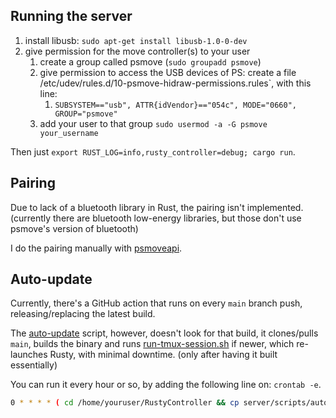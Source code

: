 ## Running the server

1. install libusb: `sudo apt-get install libusb-1.0-0-dev`
2. give permission for the move controller(s) to your user
   1. create a group called psmove (`sudo groupadd psmove`)
   2. give permission to access the USB devices of PS: create a file
      /etc/udev/rules.d/10-psmove-hidraw-permissions.rules`, with this line:
      1. `SUBSYSTEM=="usb", ATTR{idVendor}=="054c", MODE="0660", GROUP="psmove"`
   3. add your user to that group `sudo usermod -a -G psmove your_username`

Then just `export RUST_LOG=info,rusty_controller=debug; cargo run`.

## Pairing

Due to lack of a bluetooth library in Rust, the pairing isn't implemented. (currently there are bluetooth low-energy
libraries, but those don't use psmove's version of bluetooth)

I do the pairing manually with [psmoveapi](https://github.com/thp/psmoveapi/releases).

## Auto-update

Currently, there's a GitHub action that runs on every `main` branch push, releasing/replacing the latest build.

The [auto-update](scripts/auto-update.sh) script, however, doesn't look for that build, it clones/pulls `main`, builds
the binary and runs [run-tmux-session.sh](scripts/run-tmux-session.sh) if newer, which re-launches Rusty, with minimal
downtime. (only after having it built essentially)

You can run it every hour or so, by adding the following line on: `crontab -e`.

```bash
0 * * * * ( cd /home/youruser/RustyController && cp server/scripts/auto-update.sh /tmp/rusty-auto-update.sh && bash /tmp/rusty-auto-update.sh )
```
